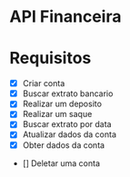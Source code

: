 # API Financeira

# Requisitos

 - [X] Criar conta
 - [X] Buscar extrato bancario
 - [X] Realizar um deposito
 - [X] Realizar um saque
 - [X] Buscar extrato por data
 - [X] Atualizar dados da conta
 - [X] Obter dados da conta
 - [] Deletar uma conta